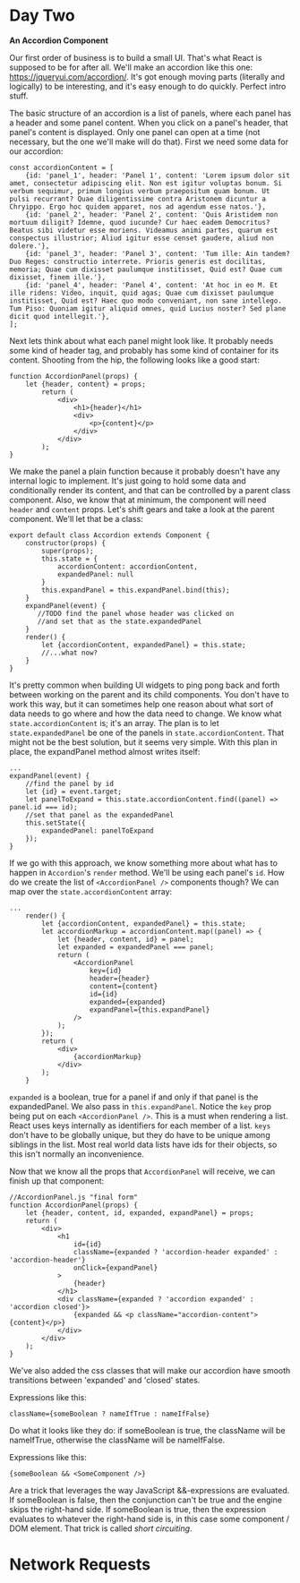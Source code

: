 # Day Two

**An Accordion Component**

Our first order of business is to build a small UI. That's what React is supposed to be for after all. We'll make an accordion like this one: https://jqueryui.com/accordion/. It's got enough moving parts (literally and logically) to be interesting, and it's easy enough to do quickly. Perfect intro stuff.

The basic structure of an accordion is a list of panels, where each panel has a header and some panel content. When you click on a panel's header, that panel's content is displayed. Only one panel can open at a time (not necessary, but the one we'll make will do that).  First we need some data for our accordion:
```
const accordionContent = [
    {id: 'panel_1', header: 'Panel 1', content: 'Lorem ipsum dolor sit amet, consectetur adipiscing elit. Non est igitur voluptas bonum. Si verbum sequimur, primum longius verbum praepositum quam bonum. Ut pulsi recurrant? Quae diligentissime contra Aristonem dicuntur a Chryippo. Ergo hoc quidem apparet, nos ad agendum esse natos.'},
    {id: 'panel_2', header: 'Panel 2', content: 'Quis Aristidem non mortuum diligit? Idemne, quod iucunde? Cur haec eadem Democritus? Beatus sibi videtur esse moriens. Videamus animi partes, quarum est conspectus illustrior; Aliud igitur esse censet gaudere, aliud non dolere.'},
    {id: 'panel_3', header: 'Panel 3', content: 'Tum ille: Ain tandem? Duo Reges: constructio interrete. Prioris generis est docilitas, memoria; Quae cum dixisset paulumque institisset, Quid est? Quae cum dixisset, finem ille.'},
    {id: 'panel_4', header: 'Panel 4', content: 'At hoc in eo M. Et ille ridens: Video, inquit, quid agas; Quae cum dixisset paulumque institisset, Quid est? Haec quo modo conveniant, non sane intellego. Tum Piso: Quoniam igitur aliquid omnes, quid Lucius noster? Sed plane dicit quod intellegit.'},
];
```
Next lets think about what each panel might look like. It probably needs some kind of header tag, and probably has some kind of container for its content. Shooting from the hip, the following looks like a good start:
```
function AccordionPanel(props) {
    let {header, content} = props;
        return (
            <div>
                <h1>{header}</h1>
                <div>
                    <p>{content}</p>
                </div>
            </div>
        );
}
```
We make the panel a plain function because it probably doesn't have any internal logic to implement. It's just going to hold some data and conditionally render its content, and that can be controlled by a parent class component. Also, we know that at minimum, the component will need `header` and `content` props. Let's shift gears and take a look at the parent component. We'll let that be a class:
```
export default class Accordion extends Component {
    constructor(props) {
        super(props);
        this.state = {
            accordionContent: accordionContent,
            expandedPanel: null
        }
        this.expandPanel = this.expandPanel.bind(this);    
    }
    expandPanel(event) {
       //TODO find the panel whose header was clicked on
       //and set that as the state.expandedPanel
    }
    render() {
        let {accordionContent, expandedPanel} = this.state;
        //...what now?
    }
}
```
It's pretty common when building UI widgets to ping pong back and forth between working on the parent and its child components. You don't have to work this way, but it can sometimes help one reason about what sort of data needs to go where and how the data need to change. We know what `state.accordionContent` is; it's an array. The plan is to let `state.expandedPanel` be one of the panels in `state.accordionContent`. That might not be the best solution, but it seems very simple. With this plan in place, the expandPanel method almost writes itself:
```
...
expandPanel(event) {
    //find the panel by id
    let {id} = event.target;
    let panelToExpand = this.state.accordionContent.find((panel) => panel.id === id);
    //set that panel as the expandedPanel
    this.setState({
        expandedPanel: panelToExpand
    });
}
```
If we go with this approach, we know something more about what has to happen in `Accordion`'s `render` method. We'll be using each panel's `id`. How do we create the list of `<AccordionPanel />` components though? We can map over the `state.accordionContent` array: 
```
...
    render() {
        let {accordionContent, expandedPanel} = this.state;
        let accordionMarkup = accordionContent.map((panel) => {
            let {header, content, id} = panel;
            let expanded = expandedPanel === panel;
            return (
                <AccordionPanel
                    key={id}
                    header={header}
                    content={content}
                    id={id}
                    expanded={expanded}
                    expandPanel={this.expandPanel}             
                />
            );
        });
        return (
            <div>
                {accordionMarkup}
            </div>
        );
    }
```
`expanded` is a boolean, true for a panel if and only if that panel is the expandedPanel. We also pass in `this.expandPanel`. Notice the `key` prop being put on each `<AccordionPanel />`. This is a must when rendering a list. React uses keys internally as identifiers for each member of a list. `keys` don't have to be globally unique, but they do have to be unique among siblings in the list. Most real world data lists have ids for their objects, so this isn't normally an inconvenience. 

Now that we know all the props that `AccordionPanel` will receive, we can finish up that component:
```
//AccordionPanel.js "final form"
function AccordionPanel(props) {
    let {header, content, id, expanded, expandPanel} = props;
    return (
        <div>
            <h1
                id={id}
                className={expanded ? 'accordion-header expanded' : 'accordion-header'}
                onClick={expandPanel}
            >
                {header}
            </h1>
            <div className={expanded ? 'accordion expanded' : 'accordion closed'}>
                {expanded && <p className="accordion-content">{content}</p>}
            </div>
        </div>
    );
}
```
We've also added the css classes that will make our accordion have smooth transitions between 'expanded' and 'closed' states. 

Expressions like this:
```
className={someBoolean ? nameIfTrue : nameIfFalse}
```
Do what it looks like they do: if someBoolean is true, the className will be nameIfTrue, otherwise the className will be nameIfFalse. 

Expressions like this:
```
{someBoolean && <SomeComponent />}
```
Are a trick that leverages the way JavaScript &&-expressions are evaluated. If someBoolean is false, then the conjunction can't be true and the engine skips the right-hand side. If someBoolean is true, then the expression evaluates to whatever the right-hand side is, in this case some component / DOM element. That trick is called *short circuiting*.

# Network Requests
